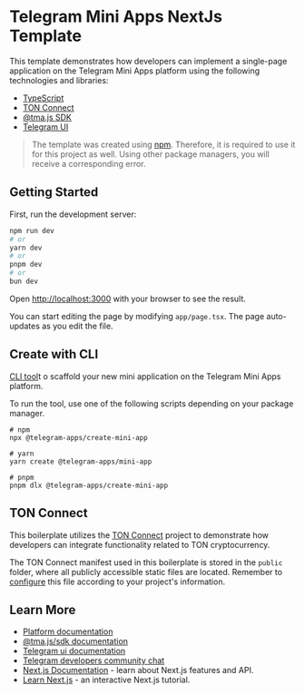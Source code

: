 # Telegram Mini Apps NextJs Template

This template demonstrates how developers can implement a single-page application on the Telegram
Mini Apps platform using the following technologies and libraries:

- [TypeScript](https://www.typescriptlang.org/)
- [TON Connect](https://docs.ton.org/develop/dapps/ton-connect/overview)
- [@tma.js SDK](https://docs.telegram-mini-apps.com/packages/tma-js-sdk)
- [Telegram UI](https://github.com/Telegram-Mini-Apps/TelegramUI)

> The template was created using [npm](https://www.npmjs.com/). Therefore, it is required to use
> it for this project as well. Using other package managers, you will receive a corresponding error.
> 
## Getting Started

First, run the development server:

```bash
npm run dev
# or
yarn dev
# or
pnpm dev
# or
bun dev
```
Open [http://localhost:3000](http://localhost:3000) with your browser to see the result.

You can start editing the page by modifying `app/page.tsx`. The page auto-updates as you edit the file.

## Create with CLI

[CLI tool](https://docs.telegram-mini-apps.com/packages/telegram-apps-create-mini-app)t o scaffold your new mini application on the Telegram Mini Apps platform.

To run the tool, use one of the following scripts depending on your package manager.

```shell
# npm
npx @telegram-apps/create-mini-app

# yarn
yarn create @telegram-apps/mini-app

# pnpm
pnpm dlx @telegram-apps/create-mini-app
```

## TON Connect

This boilerplate utilizes the [TON Connect](https://docs.ton.org/develop/dapps/ton-connect/overview)
project to demonstrate how developers can integrate functionality related to TON cryptocurrency.

The TON Connect manifest used in this boilerplate is stored in the `public` folder, where all
publicly accessible static files are located. Remember
to [configure](https://docs.ton.org/develop/dapps/ton-connect/manifest) this file according to your
project's information.

## Learn More

- [Platform documentation](https://docs.telegram-mini-apps.com/)
- [@tma.js/sdk documentation](https://docs.telegram-mini-apps.com/packages/tma-js-sdk)
- [Telegram ui documentation](https://tgui.xelene.me/?path=/docs/getting-started--documentation)
- [Telegram developers community chat](https://t.me/devs)
- [Next.js Documentation](https://nextjs.org/docs) - learn about Next.js features and API.
- [Learn Next.js](https://nextjs.org/learn) - an interactive Next.js tutorial.